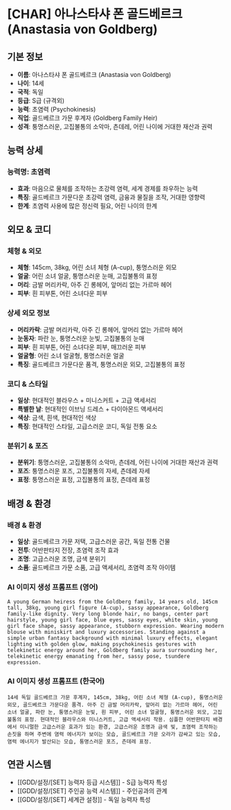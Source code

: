 # [CHAR] 아나스타샤 폰 골드베르크 (Anastasia von Goldberg)

## 기본 정보
- **이름**: 아나스타샤 폰 골드베르크 (Anastasia von Goldberg)
- **나이**: 14세
- **국적**: 독일
- **등급**: S급 (규격외)
- **능력**: 초염력 (Psychokinesis)
- **직업**: 골드베르크 가문 후계자 (Goldberg Family Heir)
- **성격**: 퉁명스러운, 고집불통의 소악마, 츤데레, 어린 나이에 거대한 재산과 권력

## 능력 상세
### 능력명: 초염력
- **효과**: 마음으로 물체를 조작하는 초강력 염력, 세계 경제를 좌우하는 능력
- **특징**: 골드베르크 가문다운 초강력 염력, 금융과 물질을 조작, 거대한 영향력
- **한계**: 초염력 사용에 많은 정신력 필요, 어린 나이의 한계

## 외모 & 코디
### 체형 & 외모
- **체형**: 145cm, 38kg, 어린 소녀 체형 (A-cup), 퉁명스러운 외모
- **얼굴**: 어린 소녀 얼굴, 퉁명스러운 눈매, 고집불통의 표정
- **머리**: 금발 머리카락, 아주 긴 롱헤어, 앞머리 없는 가르마 헤어
- **피부**: 흰 피부톤, 어린 소녀다운 피부

### 상세 외모 정보
- **머리카락**: 금발 머리카락, 아주 긴 롱헤어, 앞머리 없는 가르마 헤어
- **눈동자**: 파란 눈, 퉁명스러운 눈빛, 고집불통의 눈매
- **피부**: 흰 피부톤, 어린 소녀다운 피부, 매끄러운 피부
- **얼굴형**: 어린 소녀 얼굴형, 퉁명스러운 얼굴
- **특징**: 골드베르크 가문다운 품격, 퉁명스러운 외모, 고집불통의 표정

### 코디 & 스타일
- **일상**: 현대적인 블라우스 + 미니스커트 + 고급 액세서리
- **특별한 날**: 현대적인 이브닝 드레스 + 다이아몬드 액세서리
- **색상**: 금색, 흰색, 현대적인 색상
- **특징**: 현대적인 스타일, 고급스러운 코디, 독일 전통 요소

### 분위기 & 포즈
- **분위기**: 퉁명스러운, 고집불통의 소악마, 츤데레, 어린 나이에 거대한 재산과 권력
- **포즈**: 퉁명스러운 포즈, 고집불통의 자세, 츤데레 자세
- **표정**: 퉁명스러운 표정, 고집불통의 표정, 츤데레 표정

## 배경 & 환경
### 배경 & 환경
- **일상**: 골드베르크 가문 저택, 고급스러운 공간, 독일 전통 건물
- **전투**: 어반판타지 전장, 초염력 조작 효과
- **조명**: 고급스러운 조명, 금색 분위기
- **소품**: 골드베르크 가문 소품, 고급 액세서리, 초염력 조작 아이템

### AI 이미지 생성 프롬프트 (영어)
```
A young German heiress from the Goldberg family, 14 years old, 145cm tall, 38kg, young girl figure (A-cup), sassy appearance, Goldberg family-like dignity. Very long blonde hair, no bangs, center part hairstyle, young girl face, blue eyes, sassy eyes, white skin, young girl face shape, sassy appearance, stubborn expression. Wearing modern blouse with miniskirt and luxury accessories. Standing against a simple urban fantasy background with minimal luxury effects, elegant lighting with golden glow, making psychokinesis gestures with telekinetic energy around her, Goldberg family aura surrounding her, telekinetic energy emanating from her, sassy pose, tsundere expression.
```

### AI 이미지 생성 프롬프트 (한국어)
```
14세 독일 골드베르크 가문 후계자, 145cm, 38kg, 어린 소녀 체형 (A-cup), 퉁명스러운 외모, 골드베르크 가문다운 품격. 아주 긴 금발 머리카락, 앞머리 없는 가르마 헤어, 어린 소녀 얼굴, 파란 눈, 퉁명스러운 눈빛, 흰 피부, 어린 소녀 얼굴형, 퉁명스러운 외모, 고집불통의 표정. 현대적인 블라우스와 미니스커트, 고급 액세서리 착용. 심플한 어반판타지 배경에서 미니멀한 고급스러운 효과가 있는 환경, 고급스러운 조명과 금색 빛, 초염력 조작하는 손짓을 하며 주변에 염력 에너지가 보이는 모습, 골드베르크 가문 오라가 감싸고 있는 모습, 염력 에너지가 발산되는 모습, 퉁명스러운 포즈, 츤데레 표정.
```

## 연관 시스템
- [[GDD/설정/[SET] 능력자 등급 시스템]] - S급 능력자 특성
- [[GDD/설정/[SET] 주인공 능력 시스템]] - 주인공과의 관계
- [[GDD/설정/[SET] 세계관 설정]] - 독일 능력자 특성
